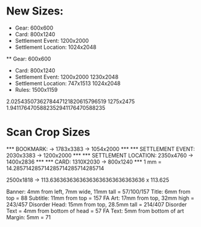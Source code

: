 # New Sizes:
* Gear: 600x600
* Card: 800x1240
* Settlement Event: 1200x2000
* Settlement Location: 1024x2048

** Gear: 600x600
* Card: 800x1240
* Settlement Event: 1200x2000
    1230x2048
* Settlement Location: 747x1513
    1024x2048
* Rules: 1500x1159


2.0254350736278447121820615796519
1275x2475
1.9411764705882352941176470588235


# Scan Crop Sizes
*** BOOKMARK: -> 1783x3383 -> 1054x2000 ***
*** SETTLEMENT EVENT: 2030x3383 -> 1200x2000 ***
*** SETTLEMENT LOCATION: 2350x4760 -> 1400x2836 ***
*** CARD: 1310X2030 -> 800x1240 ***
1 mm = 14.285714285714285714285714285714

2500x1818 -> 113.63636363636363636363636363636 x 113.625

Banner: 4mm from left, 7mm wide, 11mm tall = 57/100/157
Title: 6mm from top = 88
Subtitle: 11mm from top = 157
FA Art: 17mm from top, 32mm high = 243/457
Disorder Head: 15mm from top, 28.5mm tall = 214/407
Disorder Text = 4mm from bottom of head = 57
FA Text: 5mm from bottom of art
Margin: 5mm = 71
